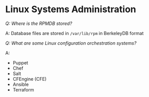 # Linux Systems Administration

*Q: Where is the RPMDB stored?*

A: Database files are stored in `/var/lib/rpm` in BerkeleyDB format

*Q: What are some Linux configuration orchestration systems?*

A:

* Puppet
* Chef
* Salt
* CFEngine (CFE)
* Ansible
* Terraform
